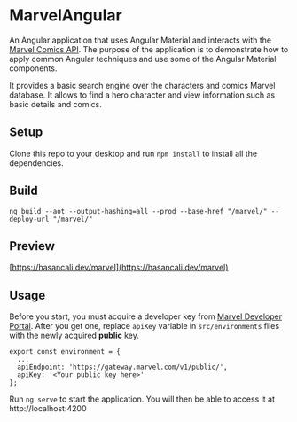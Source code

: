 # MarvelAngular

An Angular application that uses Angular Material and interacts with the [Marvel Comics API](https://developer.marvel.com/documentation/getting_started). The purpose of the application is to demonstrate how to apply common Angular techniques and use some of the Angular Material components.

It provides a basic search engine over the characters and comics Marvel database. It allows to find a hero character and view information such as basic details and comics.

## Setup

Clone this repo to your desktop and run `npm install` to install all the dependencies.

## Build

`ng build --aot --output-hashing=all --prod --base-href "/marvel/" --deploy-url "/marvel/"`

## Preview

[https://hasancali.dev/marvel](https://hasancali.dev/marvel)

## Usage

Before you start, you must acquire a developer key from [Marvel Developer Portal](https://developer.marvel.com/). After you get one, 
replace `apiKey` variable in `src/environments` files with the newly acquired **public** key.

```
export const environment = {
  ...
  apiEndpoint: 'https://gateway.marvel.com/v1/public/',
  apiKey: '<Your public key here>'
};
```

Run `ng serve` to start the application. You will then be able to access it at http://localhost:4200
